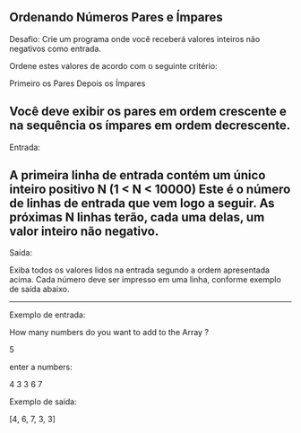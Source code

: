 ## Ordenando Números Pares e Ímpares

Desafio:
Crie um programa onde você receberá valores inteiros
não negativos como entrada.

Ordene estes valores de acordo com o seguinte critério:

Primeiro os Pares
Depois os Ímpares

Você deve exibir os pares em ordem crescente e na sequência
os ímpares em ordem decrescente.
---
Entrada:


A primeira linha de entrada contém um único inteiro positivo
N (1 < N < 10000) Este é o número de linhas de entrada que vem
logo a seguir. As próximas N linhas terão, cada uma delas, um
valor inteiro não negativo.
---
Saída:


Exiba todos os valores lidos na entrada segundo a ordem apresentada
acima. Cada número deve ser impresso em uma linha, conforme exemplo de
saída abaixo.

---

Exemplo de entrada:

How many numbers do you want to add to the Array ?

5

enter a numbers:

4 3 3 6 7

Exemplo de saida:

[4, 6, 7, 3, 3]